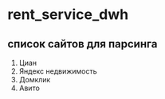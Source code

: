 # rent_service_dwh

## список сайтов для парсинга
1. Циан
2. Яндекс недвижимость
3. Домклик
4. Авито